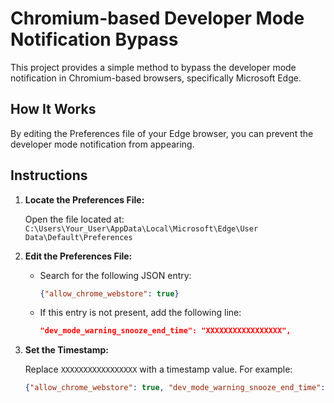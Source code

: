 # Chromium-based Developer Mode Notification Bypass

This project provides a simple method to bypass the developer mode notification in Chromium-based browsers, specifically Microsoft Edge.

## How It Works

By editing the Preferences file of your Edge browser, you can prevent the developer mode notification from appearing.

## Instructions

1. **Locate the Preferences File:**
   
   Open the file located at:
   `C:\Users\Your_User\AppData\Local\Microsoft\Edge\User Data\Default\Preferences`

2. **Edit the Preferences File:**

   - Search for the following JSON entry:
     ```json
     {"allow_chrome_webstore": true}
     ```
   - If this entry is not present, add the following line:
     ```json
     "dev_mode_warning_snooze_end_time": "XXXXXXXXXXXXXXXXX",
     ```

3. **Set the Timestamp:**

   Replace `XXXXXXXXXXXXXXXXX` with a timestamp value. For example:
   ```json
   {"allow_chrome_webstore": true, "dev_mode_warning_snooze_end_time": "99999999999000000", "developer_mode": true}
